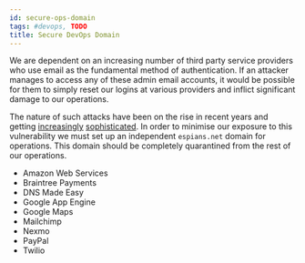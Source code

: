 ```yaml
---
id: secure-ops-domain
tags: #devops, TODO
title: Secure DevOps Domain
---
```


We are dependent on an increasing number of third party service providers who use email as the fundamental method of authentication. If an attacker manages to access any of these admin email accounts, it would be possible for them to simply reset our logins at various providers and inflict significant damage to our operations.

The nature of such attacks have been on the rise in recent years and getting [increasingly](http://blog.cloudflare.com/post-mortem-todays-attack-apparent-google-app) [sophisticated](http://www.wired.com/gadgetlab/2012/08/apple-amazon-mat-honan-hacking/all/). In order to minimise our exposure to this vulnerability we must set up an independent `espians.net` domain for operations. This domain should be completely quarantined from the rest of our operations.

* Amazon Web Services
* Braintree Payments
* DNS Made Easy
* Google App Engine
* Google Maps
* Mailchimp
* Nexmo
* PayPal
* Twilio
